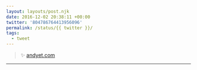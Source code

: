 ```yaml
---
layout: layouts/post.njk
date: 2016-12-02 20:38:11 +00:00
twitter: '804786764413956096'
permalink: /status/{{ twitter }}/
tags: 
  - tweet
---
```


> ✨ [andyet.com](https://andyet.com)

---
